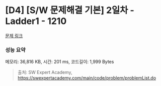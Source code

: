 # [D4] [S/W 문제해결 기본] 2일차 - Ladder1 - 1210 

[문제 링크](https://swexpertacademy.com/main/code/problem/problemDetail.do?contestProbId=AV14ABYKADACFAYh) 

### 성능 요약

메모리: 36,816 KB, 시간: 201 ms, 코드길이: 1,999 Bytes



> 출처: SW Expert Academy, https://swexpertacademy.com/main/code/problem/problemList.do